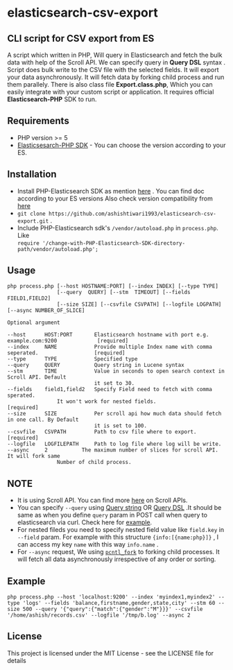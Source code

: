 # elasticsearch-csv-export 

## CLI script for CSV export from ES
A script which written in PHP, Will query in Elasticsearch and fetch the bulk data with help of the Scroll API. We can specify query in **Query DSL** syntax . Script does bulk write to the CSV file with the selected fields. It will export your data asynchronously. It will fetch data by forking child process and run them parallely. There is also class file **Export.class.php**, Which you can easily integrate with your custom script or application. It requires official **Elasticsearch-PHP** SDK to run.

## Requirements
* PHP version >= 5
* [Elasticsesarch-PHP SDK](https://www.elastic.co/guide/en/elasticsearch/client/php-api/current/index.html) - You can choose the version according to your ES.

## Installation
* Install PHP-Elasticsearch SDK as mention [here](https://www.elastic.co/guide/en/elasticsearch/client/php-api/current/installation.html) . You can find doc according to your ES versions Also check version compatibility from [here](https://github.com/elastic/elasticsearch-php)
* ```git clone https://github.com/ashishtiwari1993/elasticsearch-csv-export.git``` .
* Include PHP-Elasticsearch sdk's ```/vendor/autoload.php```  in ```process.php```. Like  
```require '/change-with-PHP-Elasticsearch-SDK-directory-path/vendor/autoload.php';```

## Usage

```
php process.php [--host HOSTNAME:PORT] [--index INDEX] [--type TYPE]
		        [--query  QUERY] [--stm  TIMEOUT] [--fields FIELD1,FIELD2]
		        [--size SIZE] [--csvfile CSVPATH] [--logfile LOGPATH] [--async NUMBER_OF_SLICE]  
		        
Optional argument

--host      HOST:PORT       Elasticsearch hostname with port e.g. example.com:9200             [required]
--index     NAME            Provide multiple Index name with comma seperated.                  [required]
--type      TYPE            Specified type
--query     QUERY           Query string in Lucene syntax    
--stm       TIME            Value in seconds to open search context in Scroll API. Default
                            it set to 30.                                                      
--fields    field1,field2   Specify Field need to fetch with comma sperated.
			    It won't work for nested fields.				       [required] 
--size      SIZE            Per scroll api how much data should fetch in one call. By Default
                            it is set to 100.                                                     
--csvfile   CSVPATH         Path to csv file where to export.                                  [required]                         
--logfile   LOGFILEPATH     Path to log file where log will be write. 
--async	    2		    The maximum number of slices for scroll API. It will fork same
			    Number of child process.
```
## NOTE
* It is using Scroll API. You can find more [here](https://www.elastic.co/guide/en/elasticsearch/reference/current/search-request-scroll.html) on Scroll APIs.
* You can specify ```--query``` using [Query string](https://www.elastic.co/guide/en/elasticsearch/reference/6.3/query-dsl-query-string-query.html#query-string-syntax) OR [Query DSL](https://www.elastic.co/guide/en/elasticsearch/reference/6.3/query-dsl.html) .It should be same as when you define ```query``` param in POST call when query to elasticsearch via curl. Check here for [example](https://www.elastic.co/guide/en/elasticsearch/reference/6.3/query-filter-context.html).
* For nested fileds you need to specify nested field value like ```field.key``` in `--field` param. For example with this structure ```{info:[{name:php}]}``` , I can access my key ```name``` with this way ```info.name``` .
* For ```--async``` request, We using [```pcntl_fork```](http://php.net/manual/en/function.pcntl-fork.php) to forking child processes. It will fetch all data asynchronously irrespective of any order or sorting.

## Example
```php process.php --host 'localhost:9200' --index 'myindex1,myindex2' --type 'logs' --fields 'balance,firstname,gender,state,city' --stm 60 --size 500 --query '{"query":{"match":{"gender":"M"}}}' --csvfile '/home/ashish/records.csv' --logfile '/tmp/b.log' --async 2```

## License
This project is licensed under the MIT License - see the LICENSE file for details
